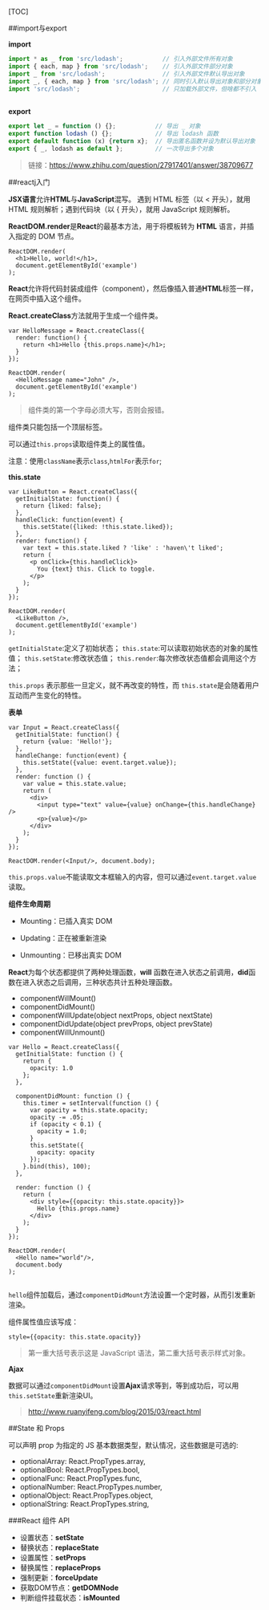 [TOC]

##import与export

**import**

```js
import * as _ from 'src/lodash';           // 引入外部文件所有对象
import { each, map } from 'src/lodash';    // 引入外部文件部分对象
import _ from 'src/lodash';                // 引入外部文件默认导出对象
import _, { each, map } from 'src/lodash'; // 同时引入默认导出对象和部分对象
import 'src/lodash';                       // 只加载外部文件，但啥都不引入
 
```

**export**

```js
export let _ = function () {};           // 导出 _ 对象
export function lodash () {};            // 导出 lodash 函数
export default function (x) {return x};  // 导出匿名函数并设为默认导出对象
export { _, lodash as default };         // 一次导出多个对象

```

>链接：https://www.zhihu.com/question/27917401/answer/38709677


##reactj入门

**JSX语言**允许**HTML**与**JavaScript**混写。
遇到 HTML 标签（以 < 开头），就用 HTML 规则解析；遇到代码块（以 \{ 开头），就用 JavaScript 规则解析。

**ReactDOM.render**是**React**的最基本方法，用于将模板转为 **HTML** 语言，并插入指定的 DOM 节点。


```
ReactDOM.render(
  <h1>Hello, world!</h1>,
  document.getElementById('example')
);
```

**React**允许将代码封装成组件（component），然后像插入普通**HTML**标签一样，在网页中插入这个组件。

**React.createClass**方法就用于生成一个组件类。

```
var HelloMessage = React.createClass({
  render: function() {
    return <h1>Hello {this.props.name}</h1>;
  }
});

ReactDOM.render(
  <HelloMessage name="John" />,
  document.getElementById('example')
);
```

>组件类的第一个字母必须大写，否则会报错。

组件类只能包括一个顶层标签。

可以通过`this.props`读取组件类上的属性值。

注意：使用`className`表示`class`,`htmlFor`表示`for`;


**this.state**

```
var LikeButton = React.createClass({
  getInitialState: function() {
    return {liked: false};
  },
  handleClick: function(event) {
    this.setState({liked: !this.state.liked});
  },
  render: function() {
    var text = this.state.liked ? 'like' : 'haven\'t liked';
    return (
      <p onClick={this.handleClick}>
        You {text} this. Click to toggle.
      </p>
    );
  }
});

ReactDOM.render(
  <LikeButton />,
  document.getElementById('example')
);
```

`getInitialState`:定义了初始状态；
`this.state`:可以读取初始状态的对象的属性值；
`this.setState`:修改状态值；
`this.render`:每次修改状态值都会调用这个方法；


`this.props` 表示那些一旦定义，就不再改变的特性，而 `this.state`是会随着用户互动而产生变化的特性。


**表单**

``` 
var Input = React.createClass({
  getInitialState: function() {
    return {value: 'Hello!'};
  },
  handleChange: function(event) {
    this.setState({value: event.target.value});
  },
  render: function () {
    var value = this.state.value;
    return (
      <div>
        <input type="text" value={value} onChange={this.handleChange} />
        <p>{value}</p>
      </div>
    );
  }
});

ReactDOM.render(<Input/>, document.body);
```

`this.props.value`不能读取文本框输入的内容，但可以通过`event.target.value`读取。 


**组件生命周期**

 - Mounting：已插入真实 DOM

 - Updating：正在被重新渲染

 - Unmounting：已移出真实 DOM

**React**为每个状态都提供了两种处理函数，**will** 函数在进入状态之前调用，**did**函数在进入状态之后调用，三种状态共计五种处理函数。

 - componentWillMount()
 - componentDidMount()
 - componentWillUpdate(object nextProps, object nextState)
 - componentDidUpdate(object prevProps, object prevState)
 - componentWillUnmount()


```
var Hello = React.createClass({
  getInitialState: function () {
    return {
      opacity: 1.0
    };
  },

  componentDidMount: function () {
    this.timer = setInterval(function () {
      var opacity = this.state.opacity;
      opacity -= .05;
      if (opacity < 0.1) {
        opacity = 1.0;
      }
      this.setState({
        opacity: opacity
      });
    }.bind(this), 100);
  },

  render: function () {
    return (
      <div style={{opacity: this.state.opacity}}>
        Hello {this.props.name}
      </div>
    );
  }
});

ReactDOM.render(
  <Hello name="world"/>,
  document.body
);
 
```

`hello`组件加载后，通过`componentDidMount`方法设置一个定时器，从而引发重新渲染。

组件属性值应该写成：

```
style={{opacity: this.state.opacity}}
```

>第一重大括号表示这是 JavaScript 语法，第二重大括号表示样式对象。

**Ajax**

数据可以通过`componentDidMount`设置**Ajax**请求等到，等到成功后，可以用`this.setState`重新渲染UI。

>http://www.ruanyifeng.com/blog/2015/03/react.html

##State 和 Props

可以声明 prop 为指定的 JS 基本数据类型，默认情况，这些数据是可选的:

 - optionalArray: React.PropTypes.array,
 - optionalBool: React.PropTypes.bool,
 - optionalFunc: React.PropTypes.func,
 - optionalNumber: React.PropTypes.number,
 - optionalObject: React.PropTypes.object,
 - optionalString: React.PropTypes.string,

###React 组件 API

 - 设置状态：**setState**
 - 替换状态：**replaceState**
 - 设置属性：**setProps**
 - 替换属性：**replaceProps**
 - 强制更新：**forceUpdate**
 - 获取DOM节点：**getDOMNode**
 - 判断组件挂载状态：**isMounted**





